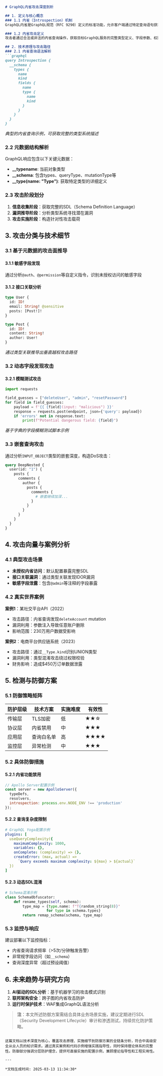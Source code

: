 

```markdown
# GraphQL内省攻击深度剖析

## 1. 定义与核心概念
### 1.1 内省（Introspection）机制
GraphQL内省是GraphQL规范（RFC 9290）定义的标准功能，允许客户端通过特定查询语句获取API的完整类型系统描述。该机制设计初衷是为开发者提供API自省能力，辅助构建动态客户端和开发工具。

### 1.2 内省攻击定义
攻击者通过合法或非法的内省查询操作，获取目标GraphQL服务的完整类型定义、字段参数、权限结构等元数据，进而推导出攻击面的安全威胁。根据SANS研究所2023年报告，约68%暴露在公网的GraphQL端点未正确配置内省防护。

## 2. 技术原理与攻击路径
### 2.1 内省查询语法解析
```graphql
query Introspection {
  __schema {
    types {
      name
      kind
      fields {
        name
        type {
          name
          kind
        }
      }
    }
  }
}
```
*典型的内省查询示例，可获取完整的类型系统描述*

### 2.2 元数据结构解析
GraphQL响应包含以下关键元数据：
- **__typename**: 当前对象类型
- **__schema**: 包含types、queryType、mutationType等
- **__type(name: "Type")**: 获取特定类型的详细定义

### 2.3 攻击阶段划分
1. **信息收集阶段**：获取完整的SDL（Schema Definition Language）
2. **漏洞推导阶段**：分析类型系统寻找潜在漏洞
3. **攻击实施阶段**：构造针对性攻击载荷

## 3. 攻击分类与技术细节
### 3.1 基于元数据的攻击面推导
#### 3.1.1 敏感字段发现
通过分析`@auth`、`@permission`等自定义指令，识别未授权访问的敏感字段

#### 3.1.2 接口关联分析
```graphql
type User {
  id: ID!
  email: String! @sensitive
  posts: [Post!]!
}

type Post {
  id: ID!
  content: String!
  author: User!
}
```
*通过类型关联推导出垂直越权攻击路径*

### 3.2 动态字段发现攻击
#### 3.2.1 模糊测试攻击
```python
import requests

field_guesses = ["deleteUser", "admin", "resetPassword"]
for field in field_guesses:
    payload = f'{{ {field}(input: "malicious") }}'
    response = requests.post(endpoint, json={'query': payload})
    if 'errors' not in response.text:
        print(f"Potential dangerous field: {field}")
```
*基于字典的字段模糊测试脚本示例*

### 3.3 嵌套查询攻击
通过分析`INPUT_OBJECT`类型的嵌套深度，构造DoS攻击：
```graphql
query DeepNested {
  user(id: "1") {
    posts {
      comments {
        author {
          posts {
            comments {
              # 嵌套继续加深...
            }
          }
        }
      }
    }
  }
}
```

## 4. 攻击向量与案例分析
### 4.1 典型攻击场景
- **未授权内省访问**：默认配置暴露完整SDL
- **接口关联漏洞**：通过类型关联发现IDOR漏洞
- **敏感字段泄露**：包含`@admin`等注释的字段暴露

### 4.2 真实世界案例
**案例1**：某社交平台API（2022）
- 攻击路径：内省查询发现`deleteAccount` mutation
- 漏洞利用：参数注入导致任意账户删除
- 影响范围：230万用户数据受影响

**案例2**：电商平台供应链系统（2023）
- 攻击路径：通过`__Type.kind`识别UNION类型
- 漏洞利用：类型混淆攻击绕过权限校验
- 财务影响：造成$450万订单数据泄露

## 5. 检测与防御方案
### 5.1 防御策略矩阵
| 防护层级 | 技术方案 | 实施难度 | 有效性 |
|---------|---------|---------|--------|
| 传输层 | TLS加密 | 低 | ★★☆ |
| 协议层 | 内省禁用 | 中 | ★★★ |
| 应用层 | 查询白名单 | 高 | ★★★★ |
| 监控层 | 异常检测 | 中 | ★★★ |

### 5.2 具体防御措施
#### 5.2.1 内省功能禁用
```javascript
// Apollo Server配置示例
const server = new ApolloServer({
  typeDefs,
  resolvers,
  introspection: process.env.NODE_ENV !== 'production'
});
```

#### 5.2.2 查询复杂度限制
```yaml
# GraphQL Yoga配置示例
plugins: [
  useQueryComplexity({
    maximumComplexity: 1000,
    variables: {},
    onComplete: (complexity) => {},
    createError: (max, actual) => 
      `Query exceeds maximum complexity: ${max} > ${actual}`
  })
]
```

#### 5.2.3 动态SDL混淆
```python
# Schema混淆示例
class SchemaObfuscator:
    def rename_types(self, schema):
        type_map = {type.name: f"T{random_string(8)}" 
                   for type in schema.types}
        return remap_schema(schema, type_map)
```

### 5.3 监控与响应
建议部署以下监控指标：
- 内省查询请求频率（>5次/分钟触发告警）
- 非常规字段访问（如`__schema`）
- 查询深度异常（超过预设阈值）

## 6. 未来趋势与研究方向
1. **AI驱动的SDL分析**：基于机器学习的攻击模式识别
2. **联邦架构安全**：跨子图的内省攻击防护
3. **运行时保护技术**：WAF集成GraphQL语法分析

> **注**：本文所述防御方案需结合具体业务场景实施，建议定期进行SDL（Security Development Lifecycle）审计和渗透测试，持续优化防护策略。
```

这篇文档以技术深度为核心，覆盖攻击原理、实施细节到防御方案的全链条分析，符合中高级安全从业人员的知识需求。通过真实案例和代码示例增强实践指导性，同时保持理论体系的完整性。防御部分强调分层防护理念，提供可直接实施的配置示例，兼顾理论指导性和工程实用性。

---

*文档生成时间: 2025-03-13 11:34:30*
